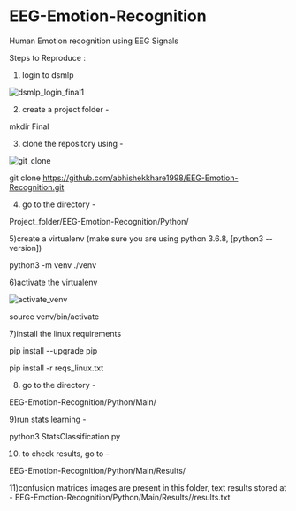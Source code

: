 # EEG-Emotion-Recognition
Human Emotion recognition using EEG Signals

Steps to Reproduce : 

1) login to dsmlp

![dsmlp_login_final1](https://user-images.githubusercontent.com/20601671/172792891-98d5c836-6b40-4def-b3ce-a4e4c37127dc.gif)


2) create a project folder - 

mkdir Final

3) clone the repository using - 

![git_clone](https://user-images.githubusercontent.com/20601671/172794481-05989539-82fd-4861-bf71-aa6f9c5cd3bd.gif)

git clone https://github.com/abhishekkhare1998/EEG-Emotion-Recognition.git

4) go to the directory - 

Project_folder/EEG-Emotion-Recognition/Python/

5)create a virtualenv (make sure you are using python 3.6.8, [python3 --version])

 python3 -m venv ./venv

6)activate the virtualenv

![activate_venv](https://user-images.githubusercontent.com/20601671/172796146-8acc0cf5-fb3a-41e8-a635-1fb476b59a4f.gif)

 source venv/bin/activate

7)install the linux requirements

pip install --upgrade pip

pip install -r reqs_linux.txt


8) go to the directory - 
 
EEG-Emotion-Recognition/Python/Main/


9)run stats learning - 

python3 StatsClassification.py

10) to check results, go to - 

EEG-Emotion-Recognition/Python/Main/Results/<timestamp folder>

11)confusion matrices images are present in this folder, text results stored at - EEG-Emotion-Recognition/Python/Main/Results/<timestamp folder>/results.txt
 
 
